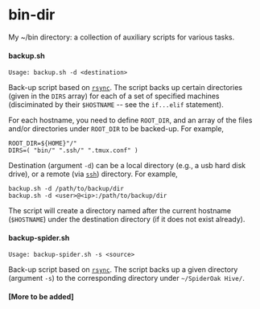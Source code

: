 # bin-dir

My ~/bin directory: a collection of auxiliary scripts for various tasks.

#### backup.sh
~~~~
Usage: backup.sh -d <destination>
~~~~
Back-up script based on [`rsync`](https://linux.die.net/man/1/rsync). The script backs up certain directories (given in the `DIRS` array) for each of a set of specified machines (disciminated by their `$HOSTNAME` -- see the `if...elif` statement). 

For each hostname, you need to define `ROOT_DIR`, and an array of the files and/or directories under `ROOT_DIR` to be backed-up. For example, 

~~~~
ROOT_DIR=${HOME}"/"
DIRS=( "bin/" ".ssh/" ".tmux.conf" )
~~~~

Destination (argument `-d`) can be a local directory (e.g., a usb hard disk drive), or a remote (via [`ssh`](https://linux.die.net/man/1/ssh)) directory. For example,

~~~~
backup.sh -d /path/to/backup/dir
backup.sh -d <user>@<ip>:/path/to/backup/dir
~~~~

The script will create a directory named after the current hostname (`$HOSTNAME`) under the destination directory (if it does not exist already).



#### backup-spider.sh
~~~~
Usage: backup-spider.sh -s <source>
~~~~
Back-up script based on [`rsync`](https://linux.die.net/man/1/rsync). The script backs up a given directory (argument `-s`) to the corresponding directory under `~/SpiderOak Hive/`.

#### [More to be added]
